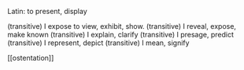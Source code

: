 Latin: to present, display

(transitive) I expose to view, exhibit, show. 
(transitive) I reveal, expose, make known
(transitive) I explain, clarify
(transitive) I presage, predict
(transitive) I represent, depict
(transitive) I mean, signify

[[ostentation]]